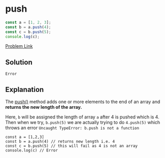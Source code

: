 # push

```js
const a = [1, 2, 3];
const b = a.push(4);
const c = b.push(5);
console.log(c);
```

[Problem Link](https://bigfrontend.dev/quiz/push)

## Solution

```
Error
```

## Explanation

The [push()](https://developer.mozilla.org/en-US/docs/Web/JavaScript/Reference/Global_Objects/Array/push) method adds one or more elements to the end of an array and <b>returns the new length of the array.</b>

Here, `b` will be assigned the length of array `a` after 4 is pushed which is 4. Then when we try, `b.push(5)` we are actually trying to do `4.push(5)` which throws an error `Uncaught TypeError: b.push is not a function`

```
const a = [1,2,3]
const b = a.push(4) // returns new length i.e. 4
const c = b.push(5) // this will fail as 4 is not an array
console.log(c) // Error
```
